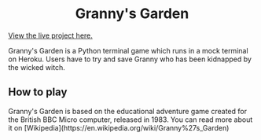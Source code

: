 <h1 align="center">Granny's Garden</h1>

[View the live project here.](https://)

<p style="justify">Granny's Garden is a Python terminal game which runs in a mock terminal on Heroku. Users have to try and save Granny 
who has been kidnapped by the wicked witch.</p>

## How to play

<p style="justify">Granny's Garden is based on the educational adventure game created for the British BBC Micro computer, released in 1983. You can read more about it on [Wikipedia](https://en.wikipedia.org/wiki/Granny%27s_Garden)</p>